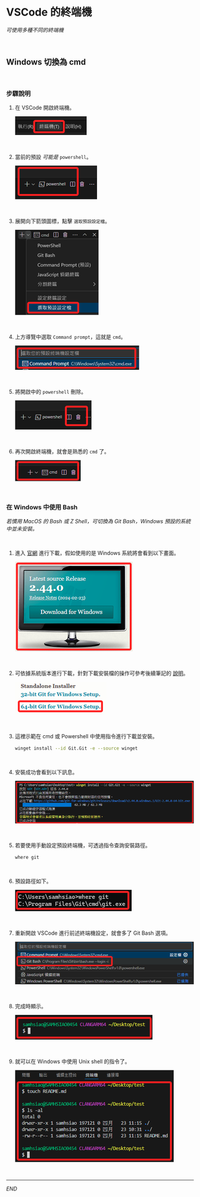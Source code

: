 # VSCode 的終端機

_可使用多種不同的終端機_

<br>

## Windows 切換為 cmd

<br>

### 步驟說明

1. 在 VSCode 開啟終端機。

    ![](images/img_45.png)

<br>

2. 當前的預設 _可能是_ `powershell`。

    ![](images/img_46.png)

<br>

3. 展開向下箭頭圖標，點擊 `選取預設設定檔`。

    ![](images/img_47.png)

<br>

4. 上方導覽中選取 `Command prompt`，這就是 `cmd`。

    ![](images/img_48.png)

<br>

5. 將開啟中的 `powershell` 刪除。

    ![](images/img_49.png)

<br>

6. 再次開啟終端機，就會是熟悉的 `cmd` 了。

    ![](images/img_50.png)

<br>

### 在 Windows 中使用 Bash

_若慣用 MacOS 的 Bash 或 Z Shell，可切換為 Git Bash，Windows 預設的系統中並未安裝。_

<br>

1. 進入 [官網](https://git-scm.com/) 進行下載，假如使用的是 Windows 系統將會看到以下畫面。

    ![](images/img_61.png)

<br>

2. 可依據系統版本進行下載，針對下載安裝檔的操作可參考後續筆記的 [說明](https://github.com/samhsiao6238/PythonFinance_2024/blob/main/D01_準備工作/03_Git%20版本控制/01_初次安裝.md)。

    ![](images/img_62.png)

<br>

3. 這裡示範在 cmd 或 Powershell 中使用指令進行下載並安裝。

    ```bash
    winget install --id Git.Git -e --source winget
    ```

<br>

4. 安裝成功會看到以下訊息。

    ![](images/img_63.png)

<br>

5. 若要使用手動設定預設終端機，可透過指令查詢安裝路徑。

    ```bash
    where git
    ```

<br>

6. 預設路徑如下。

    ![](images/img_51.png)

<br>

7. 重新開啟 VSCode 進行前述終端機設定，就會多了 Git Bash 選項。

    ![](images/img_52.png)

<br>

8. 完成時顯示。

    ![](images/img_53.png)

<br>

9. 就可以在 Windows 中使用 Unix shell 的指令了。

    ![](images/img_54.png)

<br>

___


_END_